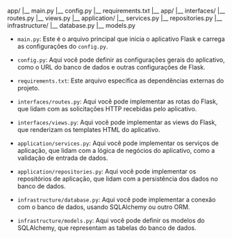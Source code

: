 app/
|__ main.py
|__ config.py
|__ requirements.txt
|__ app/
    |__ interfaces/
        |__ routes.py
        |__ views.py
    |__ application/
        |__ services.py
        |__ repositories.py
    |__ infrastructure/
        |__ database.py
        |__ models.py

-   `main.py`: Este é o arquivo principal que inicia o aplicativo Flask e carrega as configurações do `config.py`.
    
-   `config.py`: Aqui você pode definir as configurações gerais do aplicativo, como o URL do banco de dados e outras configurações de Flask.
    
-   `requirements.txt`: Este arquivo especifica as dependências externas do projeto.
    
-   `interfaces/routes.py`: Aqui você pode implementar as rotas do Flask, que lidam com as solicitações HTTP recebidas pelo aplicativo.
    
-   `interfaces/views.py`: Aqui você pode implementar as views do Flask, que renderizam os templates HTML do aplicativo.
    
-   `application/services.py`: Aqui você pode implementar os serviços de aplicação, que lidam com a lógica de negócios do aplicativo, como a validação de entrada de dados.
    
-   `application/repositories.py`: Aqui você pode implementar os repositórios de aplicação, que lidam com a persistência dos dados no banco de dados.
    
-   `infrastructure/database.py`: Aqui você pode implementar a conexão com o banco de dados, usando SQLAlchemy ou outro ORM.
    
-   `infrastructure/models.py`: Aqui você pode definir os modelos do SQLAlchemy, que representam as tabelas do banco de dados.